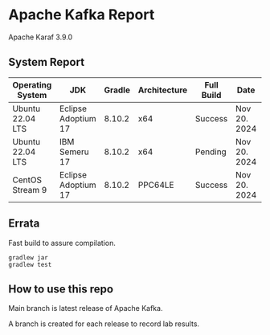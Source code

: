 # Apache Kafka Report

Apache Karaf 3.9.0

## System Report

| Operating System    | JDK       | Gradle | Architecture | Full Build | Date  | Notes |
|---------------------|-----------|-------|--------------|------------|-------|-------|
| Ubuntu 22.04 LTS    | Eclipse Adoptium 17  | 8.10.2 | x64      | Success | Nov 20. 2024 | 5 failing tests out of 5901: trogdor,storage,metadata,clients,core |
| Ubuntu 22.04 LTS    | IBM Semeru 17  | 8.10.2 | x64      | Pending | Nov 20. 2024 |  |
| CentOS Stream 9    | Eclipse Adoptium 17  | 8.10.2 | PPC64LE      | Success | Nov 20. 2024 |  |

## Errata


Fast build to assure compilation. 
```
gradlew jar
gradlew test
```

## How to use this repo

Main branch is latest release of Apache Kafka.

A branch is created for each release to record lab results.
